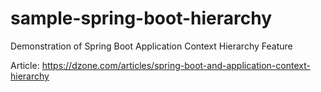 # sample-spring-boot-hierarchy
Demonstration of Spring Boot Application Context Hierarchy Feature

Article: https://dzone.com/articles/spring-boot-and-application-context-hierarchy
